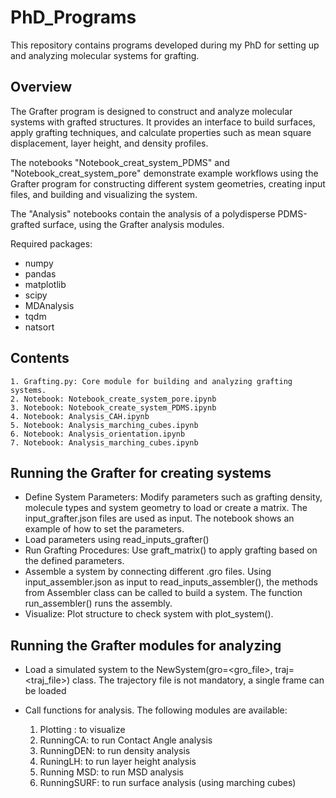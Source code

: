 # PhD_Programs
This repository contains programs developed during my PhD for setting up and analyzing molecular systems for grafting.

## Overview

The Grafter program is designed to construct and analyze molecular systems with grafted structures. It provides an interface to build surfaces, apply grafting techniques, and calculate properties such as mean square displacement, layer height, and density profiles.

The notebooks "Notebook_creat_system_PDMS" and "Notebook_creat_system_pore" demonstrate example workflows using the Grafter program for constructing different system geometries, creating input files, and building and visualizing the system.

The "Analysis" notebooks contain the analysis of a polydisperse PDMS-grafted surface, using the Grafter analysis modules. 

Required packages:
- numpy
- pandas
- matplotlib
- scipy
- MDAnalysis
- tqdm
- natsort

## Contents

    1. Grafting.py: Core module for building and analyzing grafting systems.
    2. Notebook: Notebook_create_system_pore.ipynb
    3. Notebook: Notebook_create_system_PDMS.ipynb
    4. Notebook: Analysis_CAH.ipynb
    5. Notebook: Analysis_marching_cubes.ipynb
    6. Notebook: Analysis_orientation.ipynb
    7. Notebook: Analysis_marching_cubes.ipynb

## Running the Grafter for creating systems

  - Define System Parameters: Modify parameters such as grafting density, molecule types and system geometry to load or create a matrix. The input_grafter.json files are used as input. The notebook shows an example of how to set the parameters.
  - Load parameters using read_inputs_grafter()
  - Run Grafting Procedures: Use graft_matrix() to apply grafting based on the defined parameters.
  - Assemble a system by connecting different .gro files. Using input_assembler.json as input to read_inputs_assembler(), the methods from Assembler class can be called to build a system. The function run_assembler() runs the assembly.
  - Visualize: Plot structure to check system with plot_system().

## Running the Grafter modules for analyzing

  - Load a simulated system to the NewSystem(gro=<gro_file>, traj=<traj_file>) class. The trajectory file is not mandatory, a single frame can be loaded
  - Call functions for analysis. The following modules are available:
    
    1. Plotting : to visualize
    2. RunningCA: to run Contact Angle analysis
    3. RunningDEN: to run density analysis
    4. RuningLH: to run layer height analysis
    5. Running MSD: to run MSD analysis
    6. RunningSURF: to run surface analysis (using marching cubes)

